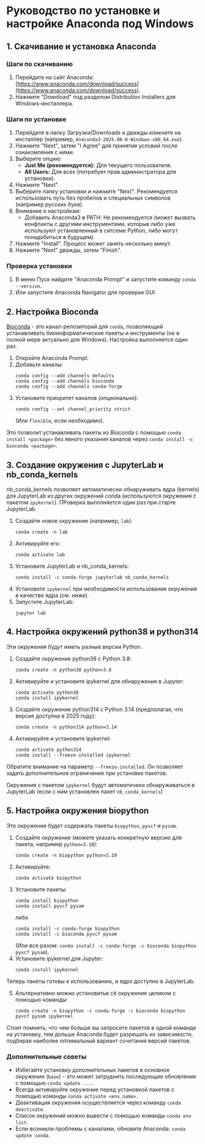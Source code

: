 # Руководство по установке и настройке Anaconda под Windows

## 1. Скачивание и установка Anaconda

### Шаги по скачиванию
1. Перейдите на сайт Anaconda: [https://www.anaconda.com/download/success](https://www.anaconda.com/download/success).
2. Нажмите "Download" под разделом Distribution Installers для Windows-инсталлера.

### Шаги по установке
1. Перейдите в папку Загрузки/Downloads и дважды кликните на инсталлер (например, `Anaconda3-2025.06-0-Windows-x86_64.exe`).
2. Нажмите "Next", затем "I Agree" для принятия условий после ознакомления с ними.
3. Выберите опцию:
   - **Just Me (рекомендуется):** Для текущего пользователя.
   - **All Users:** Для всех (потребует прав администратора для установки).
4. Нажмите "Next".
5. Выберите папку установки и нажмите "Next". Рекомендуется использовать путь без пробелов и специальных символов (например русских букв).
6. Внимание к настройкам:
   - Добавить Anaconda3 в PATH: Не рекомендуется (может вызвать конфликты с другими инструментами, которые либо уже используют установленный в ситсеме Python, либо могут понадобиться в будущем).
7. Нажмите "Install". Процесс может занять несколько минут.
8. Нажмите "Next" дважды, затем "Finish".

### Проверка установки
1. В меню Пуск найдите "Anaconda Prompt" и запустите команду `conda --version`.
2. Или запустите Anaconda Navigator для проверки GUI.

## 2. Настройка Bioconda

[Bioconda](https://bioconda.github.io/) - это канал-репозиторий для `conda`, позволяющий устанавливать биоинформатические пакеты и инструменты (не в полной мере актуально для Windows). Настройка выполняется один раз.

1. Откройте Anaconda Prompt.
2. Добавьте каналы:
   ```
   conda config --add channels defaults
   conda config --add channels bioconda
   conda config --add channels conda-forge
   ```
3. Установите приоритет каналов (опционально):
   ```
   conda config --set channel_priority strict
   ```
   (Или `flexible`, если необходимо).

Это позволит устанавливать пакеты из Bioconda с помощью `conda install <package>` без явного указания каналов через `conda install -c bioconda <package>`.

## 3. Создание окружения с JupyterLab и nb_conda_kernels

nb_conda_kernels позволяет автоматически обнаруживать ядра (kernels) для JupyterLab из других окружений conda (используются окружения с пакетом `ipykernel`). ПРоверка выполняется один раз при старте JupyterLab.

1. Создайте новое окружение (например, `lab`):
   ```
   conda create -n lab
   ```
2. Активируйте его:
   ```
   conda activate lab
   ```
3. Установите JupyterLab и nb_conda_kernels:
   ```
   conda install -c conda-forge jupyterlab nb_conda_kernels
   ```
4. Установите `ipykernel` при необходимости использования окружения в качестве ядра (см. ниже).
5. Запустите JupyterLab:
   ```
   jupyter lab
   ```

## 4. Настройка окружений python38 и python314

Эти окружения будут иметь разные версии Python.

1. Создайте окружение python38 с Python 3.8:
   ```
   conda create -n python38 python=3.8
   ```
2. Активируйте и установите ipykernel для обнаружения в Jupyter:
   ```
   conda activate python38
   conda install ipykernel
   ```
3. Создайте окружение python314 с Python 3.14 (предполагая, что версия доступна в 2025 году):
   ```
   conda create -n python314 python=3.14
   ```
4. Активируйте и установите ipykernel:
   ```
   conda activate python314
   conda install --freeze-installed ipykernel
   ```

Обратите внимание на параметр `--freeze-installed`. Он позволяет задать дополнительное ограничение при установке пакетов.

Окружения с пакетом `ipykernel` будут автоматичеки обнаруживаться в JupyterLab (если с ним установлен пакет `nb_conda_kernels`)

## 5. Настройка окружения biopython

Это окружение будет содержать пакеты `biopython`, `pyvcf` и `pysam`.

1. Создайте окружение (можете указать конкретную версию для пакета, например `python=3.10`):
   ```
   conda create -n biopython python=3.10
   ```
2. Активируйте:
   ```
   conda activate biopython
   ```
3. Установите пакеты:
   ```
   conda install biopython
   conda install pyvcf pysam
   ```
   либо
   ```
   conda install -c conda-forge biopython
   conda install -c bioconda pyvcf pysam
   ```
   (Или все разом: `conda install -c conda-forge -c bioconda biopython pyvcf pysam`).
4. Установите ipykernel для Jupyter:
   ```
   conda install ipykernel
   ```
Теперь пакеты готовы к использованию, и ядро доступно в JupyterLab.

5. Альтернативно можно установитьв сё окружение целиком с помощью команды:
    ```
    conda create -n biopython -c conda-forge -c bioconda biopython pyvcf pysam ipykernel
    ```

Стоит помнить, что чем больше вы запросите пакетов в одной команде на установку, тем дольше Anaconda будет разрешать их зависимости, подбирая наиболее оптимальный вариант сочетания версий пакетов.

### Дополнительные советы
- Избегайте установку дополнительных пакетов в основное окружение (`base`) - это может затруднить последующие обновления с помощью `conda update ...`.
- Всегда активируйте окружение перед установкой пакетов с помощью команды `conda activate <env_name>`.
- Деактивация окружения осуществляется через команду `conda deactivate`.
- Список окружений можно вывести с помощью команды `conda env list`.
- Если возникли проблемы с каналами, обновите Anaconda: `conda update conda`.
